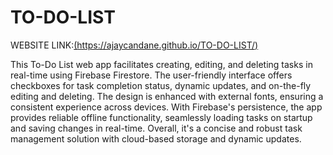 ﻿# TO-DO-LIST

WEBSITE LINK:[(https://ajaycandane.github.io/TO-DO-LIST/)](https://ajaycandane.github.io/TO-DO-LIST/)

This To-Do List web app facilitates creating, editing, and deleting tasks in real-time using Firebase Firestore. The user-friendly interface offers checkboxes for task completion status, dynamic updates, and on-the-fly editing and deleting. The design is enhanced with external fonts, ensuring a consistent experience across devices. With Firebase's persistence, the app provides reliable offline functionality, seamlessly loading tasks on startup and saving changes in real-time. Overall, it's a concise and robust task management solution with cloud-based storage and dynamic updates.
